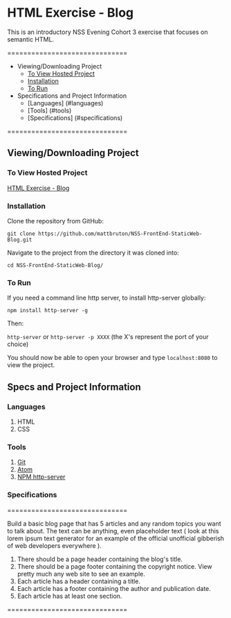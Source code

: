 # HTML Exercise - Blog

This is an introductory NSS Evening Cohort 3 exercise that focuses on semantic HTML.

==============================

- Viewing/Downloading Project
    - [To View Hosted Project](#to-view-hosted-project)
    - [Installation](#installation)
    - [To Run](#torun)
- Specifications and Project Information
    - [Languages] (#languages)
    - [Tools] (#tools)
    - [Specifications] (#specifications)

==============================

## Viewing/Downloading Project

### To View Hosted Project

[HTML Exercise - Blog](https://mb-nss-exercises.firebaseapp.com/blog/index.html)

### Installation

Clone the repository from GitHub:

`git clone https://github.com/mattbruton/NSS-FrontEnd-StaticWeb-Blog.git`

Navigate to the project from the directory it was cloned into:

`cd NSS-FrontEnd-StaticWeb-Blog/`

### To Run

If you need a command line http server, to install http-server globally:

`npm install http-server -g`

Then:

`http-server` or `http-server -p XXXX` (the X's represent the port of your choice)

You should now be able to open your browser and type `localhost:8080` to view the project.

## Specs and Project Information

### Languages

1. HTML
1. CSS

### Tools

1. [Git](https://git-scm.com/)
1. [Atom](https://atom.io/)
1. [NPM http-server](https://www.npmjs.com/package/http-server)

### Specifications

==============================

Build a basic blog page that has 5 articles and any random topics you want to talk about. The text can be anything, even placeholder text ( look at this lorem ipsum text generator for an example of the official unofficial gibberish of web developers everywhere ).

1. There should be a page header containing the blog's title.
2. There should be a page footer containing the copyright notice. View pretty much any web site to see an example.
3. Each article has a header containing a title.
4. Each article has a footer containing the author and publication date.
5. Each article has at least one section.

==============================